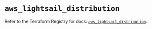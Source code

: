# `aws_lightsail_distribution`

Refer to the Terraform Registry for docs: [`aws_lightsail_distribution`](https://registry.terraform.io/providers/hashicorp/aws/6.14.0/docs/resources/lightsail_distribution).
